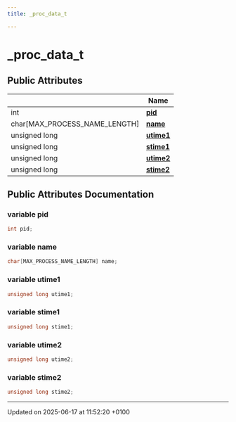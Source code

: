 ```yaml
---
title: _proc_data_t

---
```


# _proc_data_t





## Public Attributes

|                | Name           |
| -------------- | -------------- |
| int | **[pid](struct__proc__data__t.md#variable-pid)**  |
| char[MAX_PROCESS_NAME_LENGTH] | **[name](struct__proc__data__t.md#variable-name)**  |
| unsigned long | **[utime1](struct__proc__data__t.md#variable-utime1)**  |
| unsigned long | **[stime1](struct__proc__data__t.md#variable-stime1)**  |
| unsigned long | **[utime2](struct__proc__data__t.md#variable-utime2)**  |
| unsigned long | **[stime2](struct__proc__data__t.md#variable-stime2)**  |

## Public Attributes Documentation

### variable pid

```cpp
int pid;
```


### variable name

```cpp
char[MAX_PROCESS_NAME_LENGTH] name;
```


### variable utime1

```cpp
unsigned long utime1;
```


### variable stime1

```cpp
unsigned long stime1;
```


### variable utime2

```cpp
unsigned long utime2;
```


### variable stime2

```cpp
unsigned long stime2;
```


-------------------------------

Updated on 2025-06-17 at 11:52:20 +0100